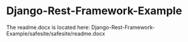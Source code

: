 # Django-Rest-Framework-Example

The readme.docx is located here:  Django-Rest-Framework-Example/safesite/safesite/readme.docx
